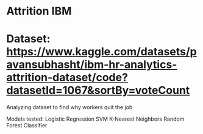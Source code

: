 # Attrition IBM

# Dataset: https://www.kaggle.com/datasets/pavansubhasht/ibm-hr-analytics-attrition-dataset/code?datasetId=1067&sortBy=voteCount

Analyzing dataset to find why workers quit the job

Models tested:
  Logistic Regression
  SVM
  K-Nearest Neighbors
  Random Forest Classifier

  
